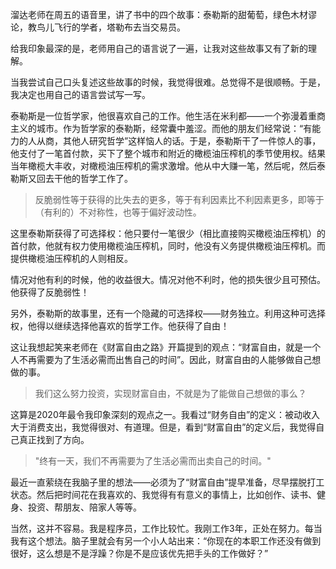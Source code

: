 溜达老师在周五的语音里，讲了书中的四个故事：泰勒斯的甜葡萄，绿色木材谬论，教鸟儿飞行的学者，塔勒布去当交易员。

给我印象最深的是，老师用自己的语言说了一遍，让我对这些故事又有了新的理解。

当我尝试自己口头复述这些故事的时候，我觉得很难。总觉得不是很顺畅。于是，我决定也用自己的语言尝试写一写。

泰勒斯是一位哲学家，他很喜欢自己的工作。他生活在米利都——一个弥漫着重商主义的城市。作为哲学家的泰勒斯，经常囊中羞涩。而他的朋友们经常说：“有能力的人从商，其他人研究哲学”这样恼人的话。于是，泰勒斯干了一件惊人的事，他支付了一笔首付款，买下了整个城市和附近的橄榄油压榨机的季节使用权。结果当年橄榄大丰收，对橄榄油压榨机的需求激增。他从中大赚一笔，然后呢，然后泰勒斯又回去干他的哲学工作了。

> 反脆弱性等于获得的比失去的更多，等于有利因素比不利因素更多，即等于（有利的）不对称性，也等于偏好波动性。

这里泰勒斯获得了可选择权：他只要付一笔很少（相比直接购买橄榄油压榨机）的首付款，他就有权力使用橄榄油压榨机，同时，他没有义务提供橄榄油压榨机。而提供橄榄油压榨机的人则相反。

情况对他有利的时候，他的收益很大。情况对他不利时，他的损失很少且可预估。他获得了反脆弱性！

另外，泰勒斯的故事里，还有一个隐藏的可选择权——财务独立。利用这种可选择权，他得以继续选择他喜欢的哲学工作。他获得了自由！

这让我想起笑来老师在《财富自由之路》开篇提到的观点：“财富自由，就是一个人不再需要为了生活必需而出售自己的时间”。因此，财富自由的人能够做自己想做的事。

> 我们这么努力投资，实现财富自由，不就是为了能做自己想做的事么？

这算是2020年最令我印象深刻的观点之一。我看过“财务自由”的定义：被动收入大于消费支出，我觉得很对、有道理。但是，看到“财富自由”的定义后，我觉得自己真正找到了方向。

>  "终有一天，我们不再需要为了生活必需而出卖自己的时间。"

最近一直萦绕在我脑子里的想法——必须为了“财富自由”提早准备，尽早摆脱打工状态。然后把时间花在我喜欢的、我觉得有有意义的事情上，比如创作、读书、健身、投资、帮朋友、陪家人等等。

当然，这并不容易。我是程序员，工作比较忙。我刚工作3年，正处在努力。每当我有这个想法。脑子里就会有另一个小人站出来：“你现在的本职工作还没有做到很好，这么想是不是浮躁？你是不是应该优先把手头的工作做好？”



